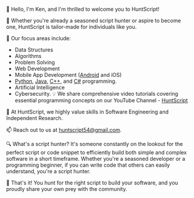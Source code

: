 👋 Hello, I'm Ken, and I'm thrilled to welcome you to HuntScript!

🎯 Whether you're already a seasoned script hunter or aspire to become one, HuntScript is tailor-made for individuals like you.

👀 Our focus areas include:

- Data Structures
- Algorithms
- Problem Solving
- Web Development
- Mobile App Development ([Android](https://developer.android.com/get-started/overview) and iOS)
- [Python](https://www.python.org/), [Java](https://docs.oracle.com/javase/8/docs/), [C++](https://cplusplus.com/), and [C#](https://learn.microsoft.com/en-us/dotnet/csharp/) programming.
- Artificial Intelligence
- Cybersecurity.
💡 We share comprehensive video tutorials covering essential programming concepts on our YouTube Channel - [HuntScript](https://www.youtube.com/channel/UCsrpb6yzAOAjgp5jWqajVOQ)

🌱 At HuntScript, we highly value skills in Software Engineering and Independent Research.

📫 Reach out to us at huntscript54@gmail.com.

🔍 What's a script hunter? It's someone constantly on the lookout for the perfect script or code snippet to efficiently build both simple and complex software in a short timeframe. Whether you're a seasoned developer or a programming beginner, if you can write code that others can easily understand, you're a script hunter.

🚀 That's it! You hunt for the right script to build your software, and you proudly share your own prey with the community.

<!---
- 💞️ I’m looking to collaborate on projects related to programming. 
huntscript/huntscript is a ✨ special ✨ repository because its `README.md` (this file) appears on your GitHub profile.
You can click the Preview link to take a look at your changes.
--->
